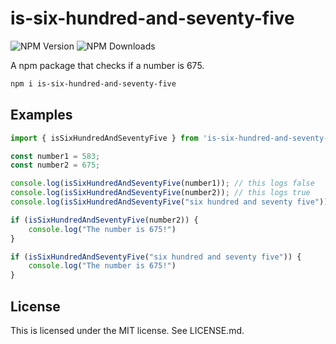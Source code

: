 # is-six-hundred-and-seventy-five
![NPM Version](https://img.shields.io/npm/v/is-six-hundred-and-seventy-five) ![NPM Downloads](https://img.shields.io/npm/dy/is-six-hundred-and-seventy-five)


A npm package that checks if a number is 675.

```bash
npm i is-six-hundred-and-seventy-five
```

## Examples
```ts
import { isSixHundredAndSeventyFive } from 'is-six-hundred-and-seventy-five';

const number1 = 583;
const number2 = 675;

console.log(isSixHundredAndSeventyFive(number1)); // this logs false
console.log(isSixHundredAndSeventyFive(number2)); // this logs true
console.log(isSixHundredAndSeventyFive("six hundred and seventy five")); // this logs true

if (isSixHundredAndSeventyFive(number2)) {
    console.log("The number is 675!")
}

if (isSixHundredAndSeventyFive("six hundred and seventy five")) {
    console.log("The number is 675!")
}
```

## License
This is licensed under the MIT license. See LICENSE.md.
